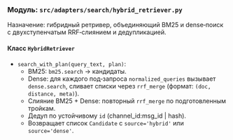 ### Модуль: `src/adapters/search/hybrid_retriever.py`

Назначение: гибридный ретривер, объединяющий BM25 и dense‑поиск с двухступенчатым RRF‑слиянием и дедупликацией.

#### Класс `HybridRetriever`
- `search_with_plan(query_text, plan)`:
  - BM25: `bm25.search` → кандидаты.
  - Dense: для каждого под‑запроса `normalized_queries` вызывает `dense.search`, сливает списки через `rrf_merge` (формат: `(doc, distance, meta)`).
  - Слияние BM25 + Dense: повторный `rrf_merge` по подготовленным тройкам.
  - Дедуп по устойчивому `id` (channel_id:msg_id | hash).
  - Возвращает список `Candidate` с `source='hybrid'` или `source='dense'`.





